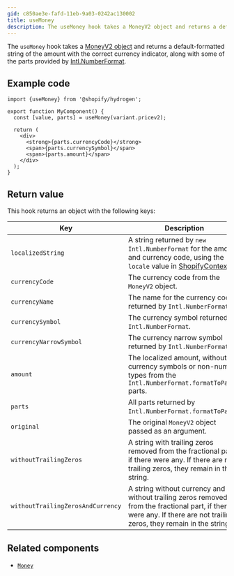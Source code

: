 ```yaml
---
gid: c850ae3e-fafd-11eb-9a03-0242ac130002
title: useMoney
description: The useMoney hook takes a MoneyV2 object and returns a default-formatted string of the amount with the correct currency indicator, along with some of the parts provided by Intl.NumberFormat.
---
```


The `useMoney` hook takes a [MoneyV2 object](https://shopify.dev/api/storefront/reference/common-objects/moneyv2) and returns a
default-formatted string of the amount with the correct currency indicator, along with some of the parts provided by
[Intl.NumberFormat](https://developer.mozilla.org/en-US/docs/Web/JavaScript/Reference/Global_Objects/Intl/NumberFormat).

## Example code

```tsx
import {useMoney} from '@shopify/hydrogen';

export function MyComponent() {
  const [value, parts] = useMoney(variant.pricev2);

  return (
    <div>
      <strong>{parts.currencyCode}</strong>
      <span>{parts.currencySymbol}</span>
      <span>{parts.amount}</span>
    </div>
  );
}
```

## Return value

This hook returns an object with the following keys:

| Key                    | Description                                                                                                                                                                         |
| ---------------------- | ----------------------------------------------------------------------------------------------------------------------------------------------------------------------------------- |
| `localizedString`      | A string returned by `new Intl.NumberFormat` for the amount and currency code, using the `locale` value in [ShopifyContext](https://shopify.dev/api/hydrogen/hooks/global/useshop). |
| `currencyCode`         | The currency code from the `MoneyV2` object.                                                                                                                                        |
| `currencyName`         | The name for the currency code, returned by `Intl.NumberFormat`.                                                                                                                    |
| `currencySymbol`       | The currency symbol returned by `Intl.NumberFormat`.                                                                                                                                |
| `currencyNarrowSymbol` | The currency narrow symbol returned by `Intl.NumberFormat`.                                                                                                                         |
| `amount`               | The localized amount, without any currency symbols or non-number types from the `Intl.NumberFormat.formatToParts` parts.                                                            |
| `parts`                | All parts returned by `Intl.NumberFormat.formatToParts`.                                                                                                                            |
| `original`             | The original `MoneyV2` object passed as an argument.                                                                                                                                |
| `withoutTrailingZeros`             | A string with trailing zeros removed from the fractional part, if there were any. If there are not trailing zeros, they remain in the string.|
| `withoutTrailingZerosAndCurrency`             | A string without currency and without trailing zeros removed from the fractional part, if there were any. If there are not trailing zeros, they remain in the string.|

## Related components

- [`Money`](https://shopify.dev/api/hydrogen/components/primitive/money)
